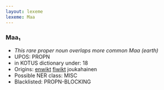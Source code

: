 ```yaml
---
layout: lexeme
lexeme: Maa
---
```


###  Maa₁

* _This rare proper noun overlaps more common *Maa* (earth)_
* UPOS:  PROPN
* in KOTUS dictionary under:  18
* Origins: [enwikt](https://en.wiktionary.org/wiki/Maa) [fiwikt](https://fi.wiktionary.org/wiki/Maa) joukahainen 
* Possible NER class:  MISC
* Blacklisted:  PROPN-BLOCKING


